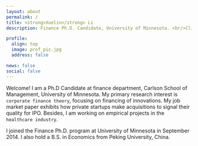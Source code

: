```yaml
---
layout: about
permalink: /
title: <strong>Xuelin</strong> Li
description: Finance Ph.D. Candidate, University of Minnesota. <br/>Click for <a href="https://www.dropbox.com/s/saeo50eic99e6hf/CV_Xuelin.pdf?dl=0" target="_blank" style="color:#B39BAC">Curriculum Vitae</a>.<br/>Contact: <a href="mailto:lixx3811@umn.edu" style="color:#B39BAC">lixx3811[at]umn.edu</a>

profile:
  align: top
  image: prof_pic.jpg
  address: false

news: false
social: false
---
```


Welcome! I am a Ph.D Candidate at finance department, Carlson School of Management, University of Minnesota. My primary research interest is `corporate finance theory`, focusing on financing of innovations. My job market paper exhibits how private startups make acquisitions to signal their quality for IPO.  Besides, I am working on empirical projects in the `healthcare industry`.

I joined the Finance Ph.D. program at University of Minnesota in September 2014. I also hold a B.S. in Economics from Peking University, China.
